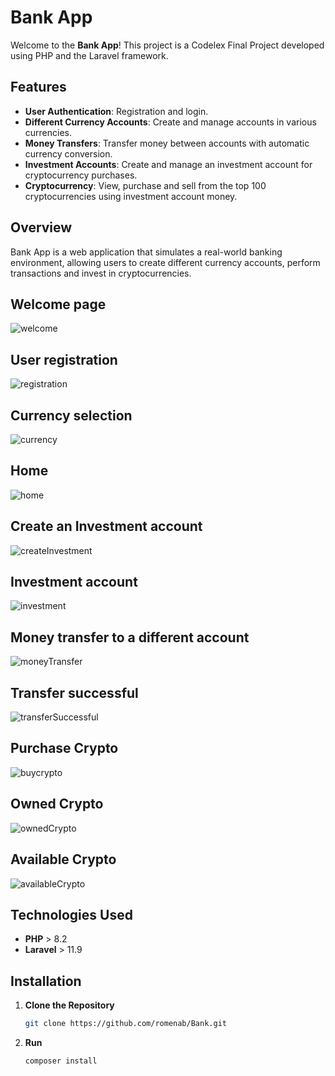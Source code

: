 # Bank App

Welcome to the **Bank App**!
This project is a Codelex Final Project developed using PHP and the Laravel framework. 

## Features

- **User Authentication**: Registration and login.
- **Different Currency Accounts**: Create and manage accounts in various currencies.
- **Money Transfers**: Transfer money between accounts with automatic currency conversion.
- **Investment Accounts**: Create and manage an investment account for cryptocurrency purchases.
- **Cryptocurrency**: View, purchase and sell from the top 100 cryptocurrencies using investment account money.

## Overview

Bank App is a web application that simulates a real-world banking environment, allowing users to create different currency accounts, perform transactions and invest in cryptocurrencies.

## Welcome page
![welcome](https://github.com/user-attachments/assets/e79e632c-3b1b-4845-a6fb-cfe6411fb8f4)
## User registration
![registration](https://github.com/user-attachments/assets/dee30d20-f2e6-4dd7-9c6a-df2cf3f6732b)
## Currency selection
![currency](https://github.com/user-attachments/assets/051ba1b0-ba78-4f18-be38-0d51289d56c9)
## Home
![home](https://github.com/user-attachments/assets/da2cbcf2-6be3-405e-8ad7-9306ddeaedf3)
## Create an Investment account
![createInvestment](https://github.com/user-attachments/assets/3990a7b4-31cc-400a-8585-ef7b5dc43d8f)
## Investment account
![investment](https://github.com/user-attachments/assets/481cc7bc-d965-43e5-9f9f-1c2df4105e30)
## Money transfer to a different account
![moneyTransfer](https://github.com/user-attachments/assets/9715467e-5132-4c32-bc65-9b448e1763da)
## Transfer successful
![transferSuccessful](https://github.com/user-attachments/assets/f3e85ff3-f66f-437e-97a3-97f4d91b9ed1)
## Purchase Crypto
![buycrypto](https://github.com/user-attachments/assets/56b4b9c1-d03d-4b22-99b3-0823f4ec0cd4)
## Owned Crypto
![ownedCrypto](https://github.com/user-attachments/assets/302d3572-0d20-4aad-8914-f19a784c2758)
## Available Crypto
![availableCrypto](https://github.com/user-attachments/assets/1042cbb3-5901-4120-a75a-060a5e606d09)


## Technologies Used

- **PHP** > 8.2
- **Laravel** > 11.9

## Installation


1. **Clone the Repository**

   ```bash
   git clone https://github.com/romenab/Bank.git

2. **Run**

   ```bash
   composer install
